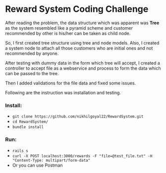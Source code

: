 # Reward System Coding Challenge

After reading the problem, the data structure which was apparent was **Tree** as the system resembled like a pyramid scheme and customer recommended by other is his/her can be taken as child node.

So, I first created tree structure using tree and node models. Also, I created a system node to attach all those customers who are initial ones and not recommended by anyone.

After testing with dummy data in the form which tree will accept, I created a controller to accept file as a webservice and process to form the data which can be passed to the tree.

Then I added validations for the file data and fixed some issues.

Following are the instruction was installation and testing.

### Install:
 - `git clone https://github.com/nikhilgoyal22/RewardSystem.git`
 - `cd RewardSystem/`
 - `bundle install`

### Run:
 - `rails s`
 - `curl -X POST localhost:3000/rewards -F "file=@test_file.txt" -H "Content-Type: multipart/form-data"`
 - Or you can use Postman
